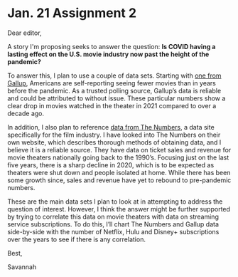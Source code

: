 # Jan. 21 Assignment 2

Dear editor,

A story I'm proposing seeks to answer the question: **Is COVID having a lasting effect on the U.S. movie industry now past the height of the pandemic?**

To answer this, I plan to use a couple of data sets. Starting with [one from Gallup](https://news.gallup.com/file/poll/388571/220107Movies.pdf), Americans are self-reporting seeing fewer movies than in years before the pandemic. As a trusted polling source, Gallup’s data is reliable and could be attributed to without issue. These particular numbers show a clear drop in movies watched in the theater in 2021 compared to over a decade ago. 

In addition, I also plan to reference [data from The Numbers](https://www.the-numbers.com/market/), a data site specifically for the film industry. I have looked into The Numbers on their own website, which describes thorough methods of obtaining data, and I believe it is a reliable source. They have data on ticket sales and revenue for movie theaters nationally going back to the 1990’s. Focusing just on the last five years, there is a sharp decline in 2020, which is to be expected as theaters were shut down and people isolated at home. While there has been some growth since, sales and revenue have yet to rebound to pre-pandemic numbers.

These are the main data sets I plan to look at in attempting to address the question of interest. However, I think the answer might be further supported by trying to correlate this data on movie theaters with data on streaming service subscriptions. To do this, I’ll chart The Numbers and Gallup data side-by-side with the number of Netflix, Hulu and Disney+ subscriptions over the years to see if there is any correlation.

Best,

Savannah
